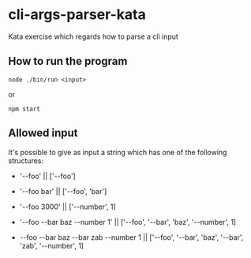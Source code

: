 # cli-args-parser-kata

Kata exercise which regards how to parse a cli input

## How to run the program

```
node ./bin/run <input>
```

or

```
npm start
```

## Allowed input

It's possible to give as input a string which has one of the following structures:

* '--foo' || ['--foo']

* '--foo bar' || ['--foo', 'bar']

* '--foo 3000' || ['--number', 1]

* '--foo --bar baz --number 1' || ['--foo', '--bar', 'baz', '--number', 1]

* --foo --bar baz --bar zab --number 1 || ['--foo', '--bar', 'baz', '--bar', 'zab', '--number', 1]
